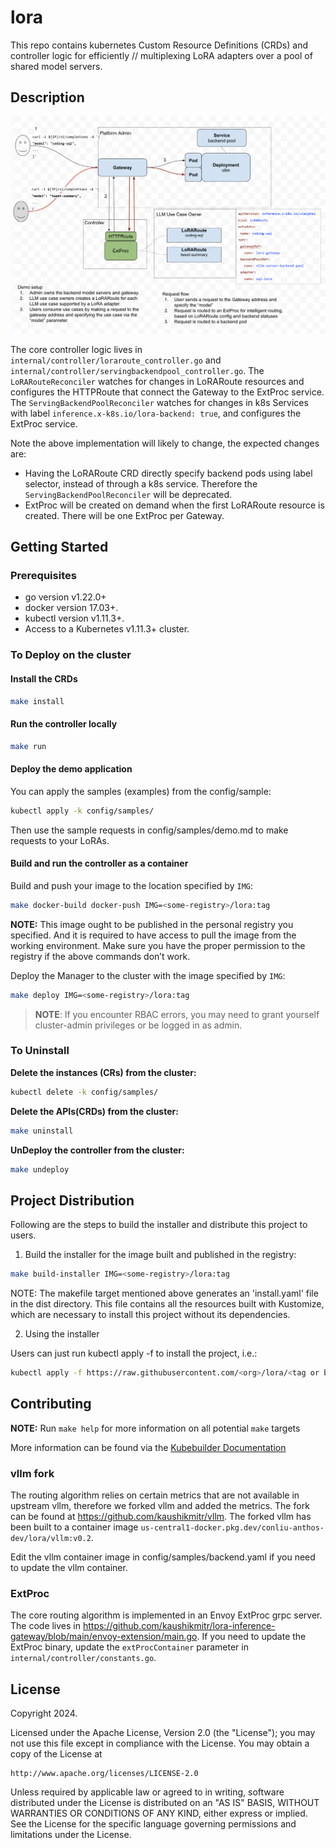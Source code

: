 # lora
This repo contains kubernetes Custom Resource Definitions (CRDs) and controller logic for efficiently
// multiplexing LoRA adapters over a pool of shared model servers.

## Description
![alt text](doc/architecture.png)

The core controller logic lives in `internal/controller/loraroute_controller.go` and `internal/controller/servingbackendpool_controller.go`. The `LoRARouteReconciler` watches for changes in LoRARoute resources and
configures the HTTPRoute that connect the Gateway to the ExtProc service. The `ServingBackendPoolReconciler` watches for changes
in k8s Services with label `inference.x-k8s.io/lora-backend: true`, and configures the ExtProc service.

Note the above implementation will likely to change, the expected changes are:
- Having the LoRARoute CRD directly specify backend pods using label selector, instead of through a 
  k8s service. Therefore the `ServingBackendPoolReconciler` will be deprecated.
- ExtProc will be created on demand when the first LoRARoute resource is created. There will be one
  ExtProc per Gateway.

## Getting Started

### Prerequisites
- go version v1.22.0+
- docker version 17.03+.
- kubectl version v1.11.3+.
- Access to a Kubernetes v1.11.3+ cluster.

### To Deploy on the cluster

#### Install the CRDs

```sh
make install
```

#### Run the controller locally
```sh
make run
```

#### Deploy the demo application
You can apply the samples (examples) from the config/sample:

```sh
kubectl apply -k config/samples/
```

Then use the sample requests in config/samples/demo.md to make requests to your LoRAs.

#### Build and run the controller as a container
Build and push your image to the location specified by `IMG`:

```sh
make docker-build docker-push IMG=<some-registry>/lora:tag
```

**NOTE:** This image ought to be published in the personal registry you specified.
And it is required to have access to pull the image from the working environment.
Make sure you have the proper permission to the registry if the above commands don’t work.

Deploy the Manager to the cluster with the image specified by `IMG`:

```sh
make deploy IMG=<some-registry>/lora:tag
```

> **NOTE**: If you encounter RBAC errors, you may need to grant yourself cluster-admin
privileges or be logged in as admin.


### To Uninstall
**Delete the instances (CRs) from the cluster:**

```sh
kubectl delete -k config/samples/
```

**Delete the APIs(CRDs) from the cluster:**

```sh
make uninstall
```

**UnDeploy the controller from the cluster:**

```sh
make undeploy
```

## Project Distribution

Following are the steps to build the installer and distribute this project to users.

1. Build the installer for the image built and published in the registry:

```sh
make build-installer IMG=<some-registry>/lora:tag
```

NOTE: The makefile target mentioned above generates an 'install.yaml'
file in the dist directory. This file contains all the resources built
with Kustomize, which are necessary to install this project without
its dependencies.

2. Using the installer

Users can just run kubectl apply -f <URL for YAML BUNDLE> to install the project, i.e.:

```sh
kubectl apply -f https://raw.githubusercontent.com/<org>/lora/<tag or branch>/dist/install.yaml
```

## Contributing

**NOTE:** Run `make help` for more information on all potential `make` targets

More information can be found via the [Kubebuilder Documentation](https://book.kubebuilder.io/introduction.html)

### vllm fork
The routing algorithm relies on certain metrics that are not available in upstream vllm, therefore
we forked vllm and added the metrics. The fork can be found at https://github.com/kaushikmitr/vllm.
The forked vllm has been built to a container image `us-central1-docker.pkg.dev/conliu-anthos-dev/lora/vllm:v0.2`.

Edit the vllm container image in config/samples/backend.yaml if you need to update the vllm container.

### ExtProc
The core routing algorithm is implemented in an Envoy ExtProc grpc server. The code lives in 
https://github.com/kaushikmitr/lora-inference-gateway/blob/main/envoy-extension/main.go. If you need
to update the ExtProc binary, update the `extProcContainer` parameter in `internal/controller/constants.go`.

## License

Copyright 2024.

Licensed under the Apache License, Version 2.0 (the "License");
you may not use this file except in compliance with the License.
You may obtain a copy of the License at

    http://www.apache.org/licenses/LICENSE-2.0

Unless required by applicable law or agreed to in writing, software
distributed under the License is distributed on an "AS IS" BASIS,
WITHOUT WARRANTIES OR CONDITIONS OF ANY KIND, either express or implied.
See the License for the specific language governing permissions and
limitations under the License.

